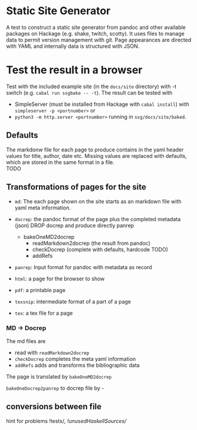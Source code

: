 # Static Site Generator

A test to construct a static site generator from pandoc and other available packages on Hackage (e.g. shake, twitch, scotty). It uses files to manage data to permit version management with git. Page appearances are directed with YAML and internally data is structured with JSON. 

# Test the result in a browser
Test with the included example site (in the `docs/site` directory) with -t switch (e.g. `cabal run ssgbake -- -t`). The result can be tested with 
- SimpleServer (must be installed from Hackage with `cabal install`) with `simpleserver -p <portnumber>` or 
- `python3 -m http.server <portnumber>`
 running in `ssg/docs/site/baked`.

## Defaults
The markdonw file for each page to produce contains in the yaml header values for title, author, date etc. Missing values are replaced with defaults, which are stored in the same format in a file.  
TODO

## Transformations of pages for the site
- `md`: The each page shown on the site starts as an markdown file with yaml meta information. 
- `docrep`: the pandoc format of the page plus the completed metadata (json)
        DROP docrep and produce directly panrep
    - bakeOneMD2docrep
        - readMarkdown2docrep (the result from pandoc)
        - checkDocrep (complete with defaults, hardcode TODO)
        - addRefs

- `panrep`: Input format for pandoc with metadata as record
- `html`: a page for the browser to show
- `pdf`: a printable page
- `texsnip`: intermediate format of a part of a page
- `tex`: a tex file for a page

### MD -> Docrep
The md files are 
- read with `readMarkdown2docrep`
- `checkDocrep` completes the meta yaml information 
- `addRefs` adds and transforms the bibliographic data 

The page is translated by `bakeOneMD2docrep`



`bakeOneDocrep2panrep` to docrep file by 
    - 
## conversions between file

hint for problems !tests/*, !unusedHaskellSources/*